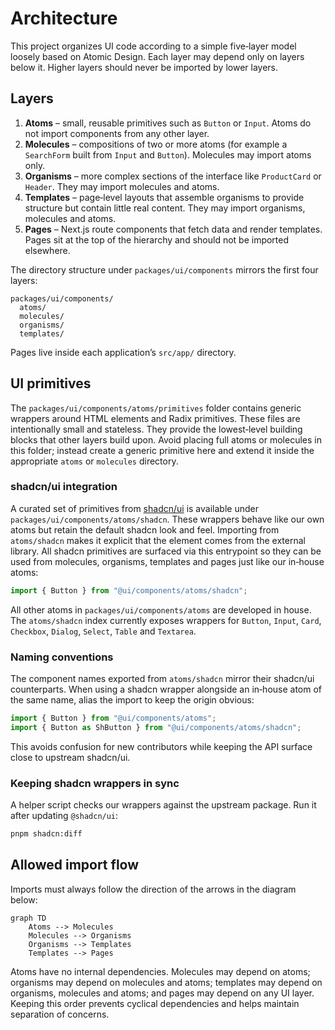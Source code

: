 # Architecture

This project organizes UI code according to a simple five‑layer model loosely based on Atomic Design. Each layer may depend only on layers below it. Higher layers should never be imported by lower layers.

## Layers

1. **Atoms** – small, reusable primitives such as `Button` or `Input`. Atoms do not import components from any other layer.
2. **Molecules** – compositions of two or more atoms (for example a `SearchForm` built from `Input` and `Button`). Molecules may import atoms only.
3. **Organisms** – more complex sections of the interface like `ProductCard` or `Header`. They may import molecules and atoms.
4. **Templates** – page‑level layouts that assemble organisms to provide structure but contain little real content. They may import organisms, molecules and atoms.
5. **Pages** – Next.js route components that fetch data and render templates. Pages sit at the top of the hierarchy and should not be imported elsewhere.

The directory structure under `packages/ui/components` mirrors the first four layers:

```
packages/ui/components/
  atoms/
  molecules/
  organisms/
  templates/
```

Pages live inside each application’s `src/app/` directory.

## UI primitives

The `packages/ui/components/atoms/primitives` folder contains generic wrappers around
HTML elements and Radix primitives. These files are intentionally small
and stateless. They provide the lowest‑level building blocks that other
layers build upon. Avoid placing full atoms or molecules in this folder;
instead create a generic primitive here and extend it inside the
appropriate `atoms` or `molecules` directory.

### shadcn/ui integration

A curated set of primitives from [shadcn/ui](https://ui.shadcn.com/) is
available under `packages/ui/components/atoms/shadcn`. These wrappers
behave like our own atoms but retain the default shadcn look and feel.
Importing from `atoms/shadcn` makes it explicit that the element comes
from the external library. All shadcn primitives are surfaced via this
entrypoint so they can be used from molecules, organisms, templates and
pages just like our in‑house atoms:

```ts
import { Button } from "@ui/components/atoms/shadcn";
```

All other atoms in `packages/ui/components/atoms` are developed in
house. The `atoms/shadcn` index currently exposes wrappers for
`Button`, `Input`, `Card`, `Checkbox`, `Dialog`, `Select`, `Table` and
`Textarea`.

### Naming conventions

The component names exported from `atoms/shadcn` mirror their shadcn/ui
counterparts. When using a shadcn wrapper alongside an in‑house atom of
the same name, alias the import to keep the origin obvious:

```ts
import { Button } from "@ui/components/atoms";
import { Button as ShButton } from "@ui/components/atoms/shadcn";
```

This avoids confusion for new contributors while keeping the API
surface close to upstream shadcn/ui.

### Keeping shadcn wrappers in sync

A helper script checks our wrappers against the upstream package.
Run it after updating `@shadcn/ui`:

```bash
pnpm shadcn:diff
```

## Allowed import flow

Imports must always follow the direction of the arrows in the diagram below:

```mermaid
graph TD
    Atoms --> Molecules
    Molecules --> Organisms
    Organisms --> Templates
    Templates --> Pages
```

Atoms have no internal dependencies. Molecules may depend on atoms; organisms may depend on molecules and atoms; templates may depend on organisms, molecules and atoms; and pages may depend on any UI layer. Keeping this order prevents cyclical dependencies and helps maintain separation of concerns.

